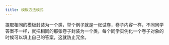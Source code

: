 ```yaml
---
title: 模板方法模式
---
```


提取相同的模板封装为一个类，举个例子就是一张试卷，卷子内容一样，不同同学答案不一样，就把相同的那张卷子封装为一个类，每个同学实例化一个卷子对象的时候可以填上自己的答案，这就防止冗余。